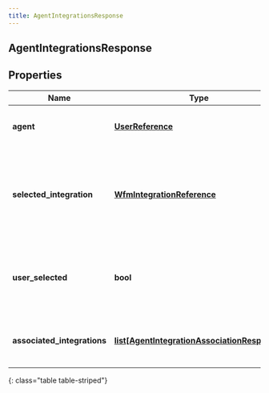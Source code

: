```yaml
---
title: AgentIntegrationsResponse
---
```

## AgentIntegrationsResponse

## Properties

|Name | Type | Description | Notes|
|------------ | ------------- | ------------- | -------------|
| **agent** | [**UserReference**](UserReference.html) | The user associated with the integrations | |
| **selected_integration** | [**WfmIntegrationReference**](WfmIntegrationReference.html) | The integration selected for the agent. If not set, no integration will be used for the agent | [optional] |
| **user_selected** | **bool** | Whether the integration association has been manually selected | [optional] |
| **associated_integrations** | [**list[AgentIntegrationAssociationResponse]**](AgentIntegrationAssociationResponse.html) | The list of integrations associated with the agent | |
{: class="table table-striped"}


